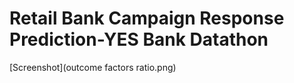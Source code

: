 # Retail Bank Campaign Response Prediction-YES Bank Datathon 
[Screenshot](outcome factors ratio.png)
